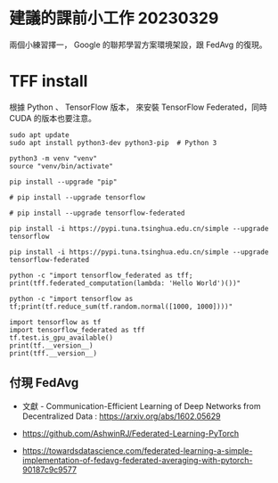 # 建議的課前小工作 20230329

兩個小練習擇一， Google 的聯邦學習方案環境架設，跟 FedAvg 的復現。

# TFF install

根據 Python 、 TensorFlow 版本， 來安裝 TensorFlow Federated，同時 CUDA 的版本也要注意。

```
sudo apt update
sudo apt install python3-dev python3-pip  # Python 3

python3 -m venv "venv"
source "venv/bin/activate"

pip install --upgrade "pip"

# pip install --upgrade tensorflow

# pip install --upgrade tensorflow-federated

pip install -i https://pypi.tuna.tsinghua.edu.cn/simple --upgrade tensorflow

pip install -i https://pypi.tuna.tsinghua.edu.cn/simple --upgrade tensorflow-federated

python -c "import tensorflow_federated as tff; print(tff.federated_computation(lambda: 'Hello World')())"

python -c "import tensorflow as tf;print(tf.reduce_sum(tf.random.normal([1000, 1000])))"
```

```
import tensorflow as tf
import tensorflow_federated as tff
tf.test.is_gpu_available()
print(tf.__version__)
print(tff.__version__)
```

## 付現 FedAvg

- 文獻 -  Communication-Efficient Learning of Deep Networks from Decentralized Data : https://arxiv.org/abs/1602.05629

- https://github.com/AshwinRJ/Federated-Learning-PyTorch

- https://towardsdatascience.com/federated-learning-a-simple-implementation-of-fedavg-federated-averaging-with-pytorch-90187c9c9577

